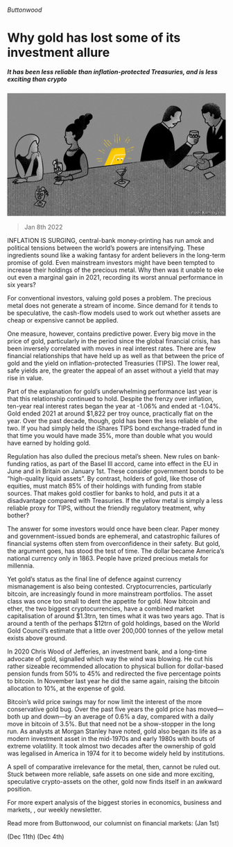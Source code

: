 ###### Buttonwood

# Why gold has lost some of its investment allure 

##### It has been less reliable than inflation-protected Treasuries, and is less exciting than crypto 

![image](images/20220108_fnd002.jpg) 

> Jan 8th 2022 

INFLATION IS SURGING, central-bank money-printing has run amok and political tensions between the world’s powers are intensifying. These ingredients sound like a waking fantasy for ardent believers in the long-term promise of gold. Even mainstream investors might have been tempted to increase their holdings of the precious metal. Why then was it unable to eke out even a marginal gain in 2021, recording its worst annual performance in six years?

For conventional investors, valuing gold poses a problem. The precious metal does not generate a stream of income. Since demand for it tends to be speculative, the cash-flow models used to work out whether assets are cheap or expensive cannot be applied.


One measure, however, contains predictive power. Every big move in the price of gold, particularly in the period since the global financial crisis, has been inversely correlated with moves in real interest rates. There are few financial relationships that have held up as well as that between the price of gold and the yield on inflation-protected Treasuries (TIPS). The lower real, safe yields are, the greater the appeal of an asset without a yield that may rise in value.

Part of the explanation for gold’s underwhelming performance last year is that this relationship continued to hold. Despite the frenzy over inflation, ten-year real interest rates began the year at -1.06% and ended at -1.04%. Gold ended 2021 at around $1,822 per troy ounce, practically flat on the year. Over the past decade, though, gold has been the less reliable of the two. If you had simply held the iShares TIPS bond exchange-traded fund in that time you would have made 35%, more than double what you would have earned by holding gold.

Regulation has also dulled the precious metal’s sheen. New rules on bank-funding ratios, as part of the Basel III accord, came into effect in the EU in June and in Britain on January 1st. These consider government bonds to be “high-quality liquid assets”. By contrast, holders of gold, like those of equities, must match 85% of their holdings with funding from stable sources. That makes gold costlier for banks to hold, and puts it at a disadvantage compared with Treasuries. If the yellow metal is simply a less reliable proxy for TIPS, without the friendly regulatory treatment, why bother?

The answer for some investors would once have been clear. Paper money and government-issued bonds are ephemeral, and catastrophic failures of financial systems often stem from overconfidence in their safety. But gold, the argument goes, has stood the test of time. The dollar became America’s national currency only in 1863. People have prized precious metals for millennia.

Yet gold’s status as the final line of defence against currency mismanagement is also being contested. Cryptocurrencies, particularly bitcoin, are increasingly found in more mainstream portfolios. The asset class was once too small to dent the appetite for gold. Now bitcoin and ether, the two biggest cryptocurrencies, have a combined market capitalisation of around $1.3trn, ten times what it was two years ago. That is around a tenth of the perhaps $12trn of gold holdings, based on the World Gold Council’s estimate that a little over 200,000 tonnes of the yellow metal exists above ground.

In 2020 Chris Wood of Jefferies, an investment bank, and a long-time advocate of gold, signalled which way the wind was blowing. He cut his rather sizeable recommended allocation to physical bullion for dollar-based pension funds from 50% to 45% and redirected the five percentage points to bitcoin. In November last year he did the same again, raising the bitcoin allocation to 10%, at the expense of gold.

Bitcoin’s wild price swings may for now limit the interest of the more conservative gold bug. Over the past five years the gold price has moved—both up and down—by an average of 0.6% a day, compared with a daily move in bitcoin of 3.5%. But that need not be a show-stopper in the long run. As analysts at Morgan Stanley have noted, gold also began its life as a modern investment asset in the mid-1970s and early 1980s with bouts of extreme volatility. It took almost two decades after the ownership of gold was legalised in America in 1974 for it to become widely held by institutions.

A spell of comparative irrelevance for the metal, then, cannot be ruled out. Stuck between more reliable, safe assets on one side and more exciting, speculative crypto-assets on the other, gold now finds itself in an awkward position.

For more expert analysis of the biggest stories in economics, business and markets, , our weekly newsletter.

Read more from Buttonwood, our columnist on financial markets: (Jan 1st)

 (Dec 11th) (Dec 4th)

